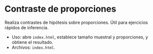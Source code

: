 # Contraste de proporciones

Realiza contrastes de hipótesis sobre proporciones. Útil para ejercicios rápidos de inferencia.

- Uso: abre `index.html`, establece tamaño muestral y proporciones, y obtiene el resultado.
- Archivos: `index.html`.

